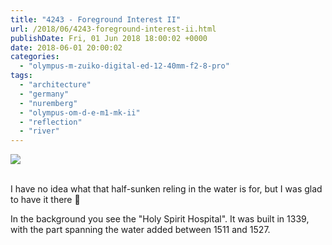 ```yaml
---
title: "4243 - Foreground Interest II"
url: /2018/06/4243-foreground-interest-ii.html
publishDate: Fri, 01 Jun 2018 18:00:02 +0000
date: 2018-06-01 20:00:02
categories: 
  - "olympus-m-zuiko-digital-ed-12-40mm-f2-8-pro"
tags: 
  - "architecture"
  - "germany"
  - "nuremberg"
  - "olympus-om-d-e-m1-mk-ii"
  - "reflection"
  - "river"
---
```

<div class="container">
<div class="center"><a target="_blank" href="https://d25zfm9zpd7gm5.cloudfront.net/1200x1200/2017/20170620_125214_lr.jpg"><img class="webfeedsFeaturedVisual" src="https://d25zfm9zpd7gm5.cloudfront.net/0600x0600/2017/20170620_125214_lr.jpg" /></a></div>
</div>
<br />

I have no idea what that half-sunken reling in the water is for, but I was glad to have it there 🙂

In the background you see the "Holy Spirit Hospital". It was built in 1339, with the part spanning the water added between 1511 and 1527.

